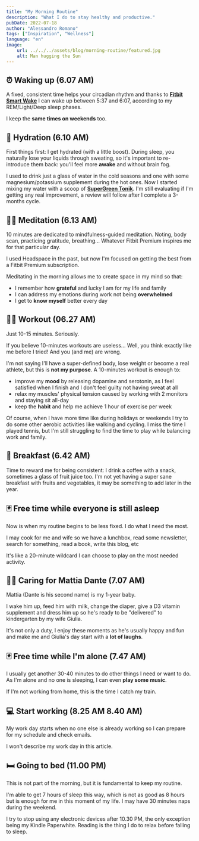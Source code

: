 ```yaml
---
title: "My Morning Routine"
description: "What I do to stay healthy and productive."
pubDate: 2022-07-18
author: "Alessandro Romano"
tags: ["Inspiration", "Wellness"]
language: "en"
image:
    url: ../../../assets/blog/morning-routine/featured.jpg
    alt: Man hugging the Sun
---
```


## ⏰ Waking up (6.07 AM)

A fixed, consistent time helps your circadian rhythm and thanks to [**Fitbit Smart Wake**](https://www.fitbit.com/global/uk/technology/sleep) I can wake up between 5:37 and 6:07, according to my REM/Light/Deep sleep phases.

I keep the **same times on weekends** too.

## 🚰 Hydration (6.10 AM)

First things first: I get hydrated (with a little boost). During sleep, you naturally lose your liquids through sweating, so it's important to re-introduce them back: you'll feel more **awake** and without brain fog.

I used to drink just a glass of water in the cold seasons and one with some magnesium/potassium supplement during the hot ones. Now I started mixing my water with a scoop of [**SuperGreen Tonik**](https://supergreentonik.com/). I'm still evaluating if I'm getting any real improvement, a review will follow after I complete a 3-months cycle.

## 🧘‍♂️ Meditation (6.13 AM)

10 minutes are dedicated to mindfulness-guided meditation. Noting, body scan, practicing gratitude, breathing... Whatever Fitbit Premium inspires me for that particular day.

I used Headspace in the past, but now I'm focused on getting the best from a Fitbit Premium subscription.

Meditating in the morning allows me to create space in my mind so that:

- I remember how **grateful** and lucky I am for my life and family
- I can address my emotions during work not being **overwhelmed**
- I get to **know myself** better every day

## 🏋️‍♂️ Workout (06.27 AM)

Just 10-15 minutes. Seriously.

If you believe 10-minutes workouts are useless... Well, you think exactly like me before I tried! And you (and me) are wrong.

I'm not saying I'll have a super-defined body, lose weight or become a real athlete, but this is **not my purpose**. A 10-minutes workout is enough to:

- improve my **mood** by releasing dopamine and serotonin, as I feel satisfied when I finish and I don't feel guilty not having sweat at all
- relax my muscles' physical tension caused by working with 2 monitors and staying sit all-day
- keep the **habit** and help me achieve 1 hour of exercise per week

Of course, when I have more time like during holidays or weekends I try to do some other aerobic activities like walking and cycling. I miss the time I played tennis, but I'm still struggling to find the time to play while balancing work and family.

## 🥐 Breakfast (6.42 AM)

Time to reward me for being consistent: I drink a coffee with a snack, sometimes a glass of fruit juice too. I'm not yet having a super sane breakfast with fruits and vegetables, it may be something to add later in the year.

## 🃏 Free time while everyone is still asleep

Now is when my routine begins to be less fixed. I do what I need the most.

I may cook for me and wife so we have a lunchbox, read some newsletter, search for something, read a book, write this blog, etc

It's like a 20-minute wildcard I can choose to play on the most needed activity.

## 👨‍🍼 Caring for Mattia Dante (7.07 AM)

Mattia (Dante is his second name) is my 1-year baby.

I wake him up, feed him with milk, change the diaper, give a D3 vitamin supplement and dress him up so he's ready to be "delivered" to kindergarten by my wife Giulia.

It's not only a duty, I enjoy these moments as he's usually happy and fun and make me and Giulia's day start with a **lot of laughs**.

## 🃏 Free time while I'm alone (7.47 AM)

I usually get another 30-40 minutes to do other things I need or want to do. As I'm alone and no one is sleeping, I can even **play some music**.

If I'm not working from home, this is the time I catch my train.

## 💻 Start working (8.25 AM 8.40 AM)

My work day starts when no one else is already working so I can prepare for my schedule and check emails.

I won't describe my work day in this article.

## 🛏️ Going to bed (11.00 PM)

This is not part of the morning, but it is fundamental to keep my routine.

I'm able to get 7 hours of sleep this way, which is not as good as 8 hours but is enough for me in this moment of my life. I may have 30 minutes naps during the weekend.

I try to stop using any electronic devices after 10.30 PM, the only exception being my Kindle Paperwhite. Reading is the thing I do to relax before falling to sleep.
